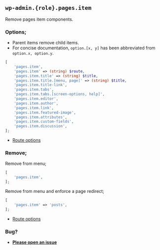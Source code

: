 ## `wp-admin.{role}.pages.item`

Remove pages item components.

### Options;

* Parent items remove child items. 
* For concise documentation, `option.[x, y]` has been abbreviated from `option.x, option.y`.

```php
[
    'pages.item',
    'pages.item' => (string) $route,
    'pages.item.title' => (string) $title,
    'pages.item.title.[menu, page]' => (string) $title,
    'pages.item.title-link',
    'pages.item.tabs',
    'pages.item.tabs.[screen-options, help]',
    'pages.item.editor',
    'pages.item.author',
    'pages.item.link',
    'pages.item.featured-image',
    'pages.item.attributes',
    'pages.item.custom-fields',
    'pages.item.discussion',
];
```

* [Route options](../route-options.md)

### Remove;

Remove from menu;

```php
[
    'pages.item',
];
```

Remove from menu and enforce a page redirect;

```php
[
    'pages.item' => 'posts',
];
```

* [Route options](../route-options.md)

### Bug?

* **[Please open an issue](https://github.com/soberwp/intervention/issues/new?title=[wp-admin.pages.item]&labels=bug&assignees=darrenjacoby)**